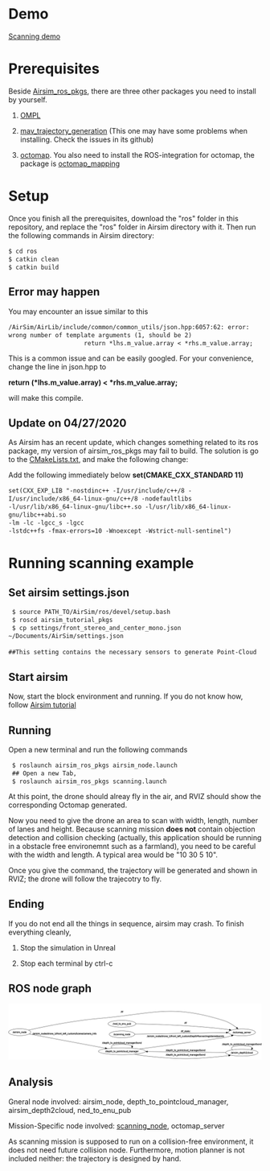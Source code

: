 # Demo
[Scanning demo](https://drive.google.com/open?id=1TCkpnr4zaBVI_QtsMdepNsQwx7OrNMiI)

# Prerequisites
Beside [Airsim_ros_pkgs](https://github.com/microsoft/AirSim/tree/master/ros/src/airsim_ros_pkgs), there are three other packages you need to install by yourself.

1. [OMPL](https://ompl.kavrakilab.org/)

2. [mav_trajectory_generation](https://github.com/ethz-asl/mav_trajectory_generation)
(This one may have some problems when installing. Check the issues in its github)

3. [octomap](https://github.com/OctoMap/octomap). You also need to install the ROS-integration for octomap, the package is [octomap_mapping](http://wiki.ros.org/octomap_mapping)

# Setup
Once you finish all the prerequisites, download the "ros" folder in this repository, and replace the "ros" folder in Airsim directory with it.
Then run the following commands in Airsim directory:

```Shell
$ cd ros
$ catkin clean
$ catkin build
```

## Error may happen
You may encounter an issue similar to this 
```shell
/AirSim/AirLib/include/common/common_utils/json.hpp:6057:62: error: wrong number of template arguments (1, should be 2)
                     return *lhs.m_value.array < *rhs.m_value.array;
```
This is a common issue and can be easily googled. For your convenience, change the line in json.hpp to 

**return (\*lhs.m_value.array) < \*rhs.m_value.array;**

will make this compile.

## Update on 04/27/2020
As Airsim has an recent update, which changes something related to its ros package, my version of airsim_ros_pkgs may fail to build. The solution is go to the [CMakeLists.txt](https://github.com/zouan616/Airsim-ROS/blob/master/ros/src/airsim_ros_pkgs/CMakeLists.txt), and make the following change:

Add the following immediately below **set(CMAKE_CXX_STANDARD 11)**

```shell
set(CXX_EXP_LIB "-nostdinc++ -I/usr/include/c++/8 -I/usr/include/x86_64-linux-gnu/c++/8 -nodefaultlibs 
-l/usr/lib/x86_64-linux-gnu/libc++.so -l/usr/lib/x86_64-linux-gnu/libc++abi.so
-lm -lc -lgcc_s -lgcc  
-lstdc++fs -fmax-errors=10 -Wnoexcept -Wstrict-null-sentinel")
```

# Running scanning example
## Set airsim settings.json
```shell
 $ source PATH_TO/AirSim/ros/devel/setup.bash
 $ roscd airsim_tutorial_pkgs
 $ cp settings/front_stereo_and_center_mono.json ~/Documents/AirSim/settings.json
 
##This setting contains the necessary sensors to generate Point-Cloud
```

## Start airsim
Now, start the block environment and running. If you do not know how, follow [Airsim tutorial](https://microsoft.github.io/AirSim/unreal_blocks/)

## Running
Open a new terminal and run the following commands
```shell
 $ roslaunch airsim_ros_pkgs airsim_node.launch
 ## Open a new Tab,
 $ roslaunch airsim_ros_pkgs scanning.launch
```
At this point, the drone should alreay fly in the air, and RVIZ should show the corresponding Octomap generated. 

Now you need to give the drone an area to scan with width, length, number of lanes and height. Because scanning mission **does not** contain objection detection and collision checking
(actually, this application should be running in a obstacle free environemnt such as a farmland), you need to be careful with the width and length.
A typical area would be "10 30 5 10".

Once you give the command, the trajectory will be generated and shown in RVIZ; the drone will follow the trajecotry to fly.

## Ending
If you do not end all the things in sequence, airsim may crash. To finish everything cleanly,
1. Stop the simulation in Unreal

2. Stop each terminal by ctrl-c

## ROS node graph
![scanning ros graph](https://github.com/zouan616/Airsim-ROS/blob/master/Documentation/General/scanning_rosGraph.png)

## Analysis
Gneral node involved: airsim_node, depth_to_pointcloud_manager, airsim_depth2cloud, ned_to_enu_pub

Mission-Specific node involved: [scanning_node](https://github.com/zouan616/Airsim-ROS/blob/master/ros/src/airsim_ros_pkgs/src/scanning_node.cpp), octomap_server

As scanning mission is supposed to run on a collision-free environment, it does not need future collision node. Furthermore, motion planner is not included neither: the trajectory is designed by hand. 
